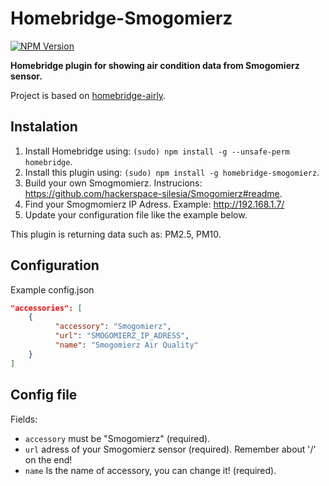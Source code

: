 # Homebridge-Smogomierz
[![NPM Version](https://img.shields.io/npm/v/homebridge-smogomierz.svg)](https://www.npmjs.com/package/homebridge-smogomierz)

**Homebridge plugin for showing air condition data from Smogomierz sensor.**

Project is based on [homebridge-airly](https://github.com/beniaminrychter/homebridge-airly).

## Instalation
1. Install Homebridge using: `(sudo) npm install -g --unsafe-perm homebridge`.
1. Install this plugin using: `(sudo) npm install -g homebridge-smogomierz`.
1. Build your own Smogmomierz. Instrucions: <https://github.com/hackerspace-silesia/Smogomierz#readme>.
1. Find your Smogmomierz IP Adress. Example: http://192.168.1.7/
1. Update your configuration file like the example below.

This plugin is returning data such as: PM2.5, PM10.

## Configuration
Example config.json

```json
"accessories": [
    {
          "accessory": "Smogomierz",
          "url": "SMOGOMIERZ_IP_ADRESS",
          "name": "Smogomierz Air Quality"
    }
]
```

## Config file
Fields:
- `accessory` must be "Smogomierz" (required).
- `url` adress of your Smogomierz sensor (required). Remember about '/' on the end!
- `name` Is the name of accessory, you can change it! (required).